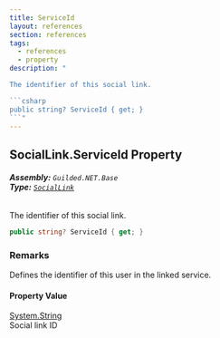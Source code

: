 ```yaml
---
title: ServiceId
layout: references
section: references
tags:
  - references
  - property
description: "

The identifier of this social link.

```csharp
public string? ServiceId { get; }
```"
---
```


## SocialLink.ServiceId Property
###### **Assembly:** `Guilded.NET.Base`<br/>**Type:** [`SocialLink`](SocialLink 'Guilded.NET.Base.Users.SocialLink')

The identifier of this social link.

```csharp
public string? ServiceId { get; }
```

### Remarks
  
Defines the identifier of this user in the linked service.

#### Property Value
[System.String](https://docs.microsoft.com/en-us/dotnet/api/System.String 'System.String')  
Social link ID